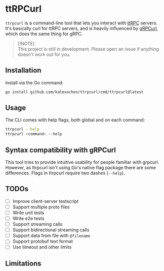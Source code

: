 # ttRPCurl

`ttrpcurl` is a command-line tool that lets you interact with [ttRPC](https://github.com/containerd/ttrpc) servers. It's basically curl for ttRPC servers, and is heavily influenced by [gRPCurl](https://github.com/fullstorydev/grpcurl), which does the same thing for gRPC.

> [!NOTE]\
>  This project is still in development. Please open an issue if anything doesn't work out for you.

## Installation

Install via the Go command:

```sh
go install github.com/katexochen/ttrpcurl/cmd/ttrpcurl@latest
```

## Usage

The CLI comes with help flags, both global and on each command:

```sh
ttrpcurl --help
ttrpcurl <command> --help
```

## Syntax compatibility with gRPCurl

This tool tries to provide intuitive usability for people familiar with grpcurl. However, as ttrpcurl isn't using Go's native flag package there are some differences. Flags in ttrpcurl require two dashes (`--help`).

## TODOs

- [ ] Improve client-server testscript
- [ ] Support multiple proto files
- [ ] Write unit tests
- [ ] Write e2e tests
- [ ] Support streaming calls
- [ ] Support bidirectional streaming calls
- [ ] Support data from file with `@filename`
- [ ] Support protobuf text format
- [ ] Use timeout and other limits

## Limitations
